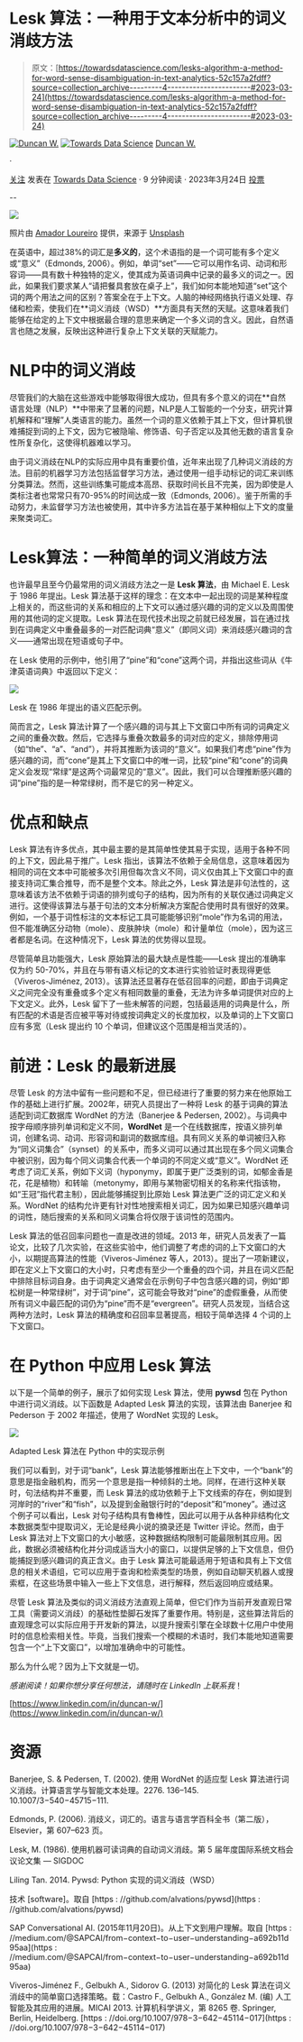 # Lesk 算法：一种用于文本分析中的词义消歧方法

> 原文：[https://towardsdatascience.com/lesks-algorithm-a-method-for-word-sense-disambiguation-in-text-analytics-52c157a2fdff?source=collection_archive---------4-----------------------#2023-03-24](https://towardsdatascience.com/lesks-algorithm-a-method-for-word-sense-disambiguation-in-text-analytics-52c157a2fdff?source=collection_archive---------4-----------------------#2023-03-24)

[![Duncan W.](../Images/25c776723a90149efd5f090c67ba078a.png)](https://duncan-w.medium.com/?source=post_page-----52c157a2fdff--------------------------------) [![Towards Data Science](../Images/a6ff2676ffcc0c7aad8aaf1d79379785.png)](https://towardsdatascience.com/?source=post_page-----52c157a2fdff--------------------------------) [Duncan W.](https://duncan-w.medium.com/?source=post_page-----52c157a2fdff--------------------------------)

·

[关注](https://medium.com/m/signin?actionUrl=https%3A%2F%2Fmedium.com%2F_%2Fsubscribe%2Fuser%2F6de39228b050&operation=register&redirect=https%3A%2F%2Ftowardsdatascience.com%2Flesks-algorithm-a-method-for-word-sense-disambiguation-in-text-analytics-52c157a2fdff&user=Duncan+W.&userId=6de39228b050&source=post_page-6de39228b050----52c157a2fdff---------------------post_header-----------) 发表在 [Towards Data Science](https://towardsdatascience.com/?source=post_page-----52c157a2fdff--------------------------------) · 9 分钟阅读 · 2023年3月24日 [投票](https://medium.com/m/signin?actionUrl=https%3A%2F%2Fmedium.com%2F_%2Fvote%2Ftowards-data-science%2F52c157a2fdff&operation=register&redirect=https%3A%2F%2Ftowardsdatascience.com%2Flesks-algorithm-a-method-for-word-sense-disambiguation-in-text-analytics-52c157a2fdff&user=Duncan+W.&userId=6de39228b050&source=-----52c157a2fdff---------------------clap_footer-----------)

--

![](../Images/fa65b7a30182111f54b8dfa0b8ab9a0f.png) 

照片由 [Amador Loureiro](https://unsplash.com/@amadorloureiro?utm_source=medium&utm_medium=referral) 提供，来源于 [Unsplash](https://unsplash.com/?utm_source=medium&utm_medium=referral)

在英语中，超过38%的词汇是**多义的**，这个术语指的是一个词可能有多个定义或“意义”（Edmonds, 2006）。例如，单词“set”——它可以用作名词、动词和形容词——具有数十种独特的定义，使其成为英语词典中记录的最多义的词之一。因此，如果我们要求某人“请把餐具套放在桌子上”，我们如何本能地知道“set”这个词的两个用法之间的区别？答案全在于上下文。人脑的神经网络执行语义处理、存储和检索，使我们在**词义消歧（WSD）**方面具有天然的天赋。这意味着我们能够在给定的上下文中根据最合理的意思来确定一个多义词的含义。因此，自然语言也随之发展，反映出这种进行复杂上下文关联的天赋能力。

# NLP中的词义消歧

尽管我们的大脑在这些游戏中能够取得很大成功，但具有多个意义的词在**自然语言处理（NLP）**中带来了显著的问题，NLP是人工智能的一个分支，研究计算机解释和“理解”人类语言的能力。虽然一个词的意义依赖于其上下文，但计算机很难捕捉到词的上下文，因为它被隐喻、修饰语、句子否定以及其他无数的语言复杂性所复杂化，这使得机器难以学习。

由于词义消歧在NLP的实际应用中具有重要价值，近年来出现了几种词义消歧的方法。目前的机器学习方法包括监督学习方法，通过使用一组手动标记的词汇来训练分类算法。然而，这些训练集可能成本高昂、获取时间长且不完美，因为即使是人类标注者也常常只有70-95%的时间达成一致（Edmonds, 2006）。鉴于所需的手动努力，未监督学习方法也被使用，其中许多方法旨在基于某种相似上下文的度量来聚类词汇。

# **Lesk算法：一种简单的词义消歧方法**

也许最早且至今仍最常用的词义消歧方法之一是 **Lesk 算法**，由 Michael E. Lesk 于 1986 年提出。Lesk 算法基于这样的理念：在文本中一起出现的词是某种程度上相关的，而这些词的关系和相应的上下文可以通过感兴趣的词的定义以及周围使用的其他词的定义提取。Lesk 算法在现代技术出现之前就已经发展，旨在通过找到在词典定义中重叠最多的一对匹配词典“意义”（即同义词）来消歧感兴趣词的含义——通常出现在短语或句子中。

在 Lesk 使用的示例中，他引用了“pine”和“cone”这两个词，并指出这些词从《牛津英语词典》中返回以下定义：

![](../Images/58ef1f6a46ae1584f75086e10e0ab903.png)

Lesk 在 1986 年提出的语义匹配示例。

简而言之，Lesk 算法计算了一个感兴趣的词与其上下文窗口中所有词的词典定义之间的重叠次数。然后，它选择与重叠次数最多的词对应的定义，排除停用词（如“the”、“a”、“and”），并将其推断为该词的“意义”。如果我们考虑“pine”作为感兴趣的词，而“cone”是其上下文窗口中的唯一词，比较“pine”和“cone”的词典定义会发现“常绿”是这两个词最常见的“意义”。因此，我们可以合理推断感兴趣的词“pine”指的是一种常绿树，而不是它的另一种定义。

# **优点和缺点**

Lesk 算法有许多优点，其中最主要的是其简单性使其易于实现，适用于各种不同的上下文，因此易于推广。Lesk 指出，该算法不依赖于全局信息，这意味着因为相同的词在文本中可能被多次引用但每次含义不同，词义仅由其上下文窗口中的直接支持词汇集合推导，而不是整个文本。除此之外，Lesk 算法是非句法性的，这意味着该方法不依赖于词语的排列或句子的结构，因为所有的关联仅通过词典定义进行。这使得该算法与基于句法的文本分析解决方案配合使用时具有很好的效果。例如，一个基于词性标注的文本标记工具可能能够识别“mole”作为名词的用法，但不能准确区分动物（mole）、皮肤肿块（mole）和计量单位（mole），因为这三者都是名词。在这种情况下，Lesk 算法的优势得以显现。

尽管简单且功能强大，Lesk 原始算法的最大缺点是性能——Lesk 提出的准确率仅为约 50-70%，并且在与带有语义标记的文本进行实验验证时表现得更低（Viveros-Jiménez, 2013）。该算法还显著存在低召回率的问题，即由于词典定义之间完全没有重叠或多个定义有相同数量的重叠，无法为许多单词提供对应的上下文定义。此外，Lesk 留下了一些未解答的问题，包括最适用的词典是什么，所有匹配的术语是否应被平等对待或按词典定义的长度加权，以及单词的上下文窗口应有多宽（Lesk 提出约 10 个单词，但建议这个范围是相当灵活的）。

# **前进：Lesk 的最新进展**

尽管 Lesk 的方法中留有一些问题和不足，但已经进行了重要的努力来在他原始工作的基础上进行扩展。2002年，研究人员提出了一种将 Lesk 的基于词典的算法适配到词汇数据库 WordNet 的方法（Banerjee & Pedersen, 2002）。与词典中按字母顺序排列单词和定义不同，**WordNet** 是一个在线数据库，按语义排列单词，创建名词、动词、形容词和副词的数据库组。具有同义关系的单词被归入称为“同义词集合”（synset）的关系中，而多义词可以通过其出现在多个同义词集合中被识别，因为每个同义词集合代表一个单词的不同定义或“意义”。WordNet 还考虑了词汇关系，例如下义词（hyponymy，即属于更广泛类别的词，如郁金香是花，花是植物）和转喻（metonymy，即用与某物密切相关的名称来代指该物，如“王冠”指代君主制），因此能够捕捉到比原始 Lesk 算法更广泛的词汇定义和关系。WordNet 的结构允许更有针对性地搜索相关词汇，因为如果已知感兴趣单词的词性，随后搜索的关系和同义词集合将仅限于该词性的范围内。

Lesk 算法的低召回率问题也一直是改进的领域。2013 年，研究人员发表了一篇论文，比较了几次实验，在这些实验中，他们调整了考虑的词的上下文窗口的大小，以期提高算法的性能（Viveros-Jiménez 等人，2013）。提出了一项新建议，即在定义上下文窗口的大小时，只考虑有至少一个重叠的四个词，并且在词义匹配中排除目标词自身。由于词典定义通常会在示例句子中包含感兴趣的词，例如“即松树是一种常绿树”，对于词“pine”，这可能会导致对“pine”的虚假重叠，从而使所有词义中最匹配的词仍为“pine”而不是“evergreen”。研究人员发现，当结合这两种方法时，Lesk 算法的精确度和召回率显著提高，相较于简单选择 4 个词的上下文窗口。

# 在 Python 中应用 Lesk 算法

以下是一个简单的例子，展示了如何实现 Lesk 算法，使用 **pywsd** 包在 Python 中进行词义消歧。以下函数是 Adapted Lesk 算法的实现，该算法由 Banerjee 和 Pederson 于 2002 年描述，使用了 WordNet 实现的 Lesk。

![](../Images/810020a07dcb984252dbd9214b64bd8e.png)

Adapted Lesk 算法在 Python 中的实现示例

我们可以看到，对于词“bank”，Lesk 算法能够推断出在上下文中，一个“bank”的意思是指金融机构，而另一个意思是指一种倾斜的土地。同样，在进行这种关联时，句法结构并不重要，而 Lesk 算法的成功依赖于上下文线索的存在，例如提到河岸时的“river”和“fish”，以及提到金融银行时的“deposit”和“money”。通过这个例子可以看出，Lesk 对句子结构具有鲁棒性，因此可以用于从各种非结构化文本数据类型中提取词义，无论是经典小说的摘录还是 Twitter 评论。然而，由于 Lesk 算法对上下文窗口的大小敏感，这种数据结构限制可能最限制其应用。因此，数据必须被结构化并分词成适当大小的窗口，以提供足够的上下文信息，但仍能捕捉到感兴趣词的真正含义。由于 Lesk 算法可能最适用于短语和具有上下文信息的相关术语组，它可以应用于查询和检索类型的场景，例如自动聊天机器人或搜索框，在这些场景中输入一些上下文信息，进行解释，然后返回响应或结果。

尽管 Lesk 算法及类似的词义消歧方法直观上简单，但它们作为当前开发直观日常工具（需要词义消歧）的基础性垫脚石发挥了重要作用。特别是，这些算法背后的直观理念可以实际应用于开发新的算法，以提升搜索引擎在全球数十亿用户中使用时的信息检索相关性。毕竟，当我们搜索一个模糊的术语时，我们本能地知道需要包含一个“上下文窗口”，以增加准确命中的可能性。

那么为什么呢？因为上下文就是一切。

*感谢阅读！如果你想分享任何想法，请随时在 LinkedIn 上联系我*！

[https://www.linkedin.com/in/duncan-w/](https://www.linkedin.com/in/duncan-w/)

# **资源**

Banerjee, S. & Pedersen, T. (2002). 使用 WordNet 的适应型 Lesk 算法进行词义消歧。计算语言学与智能文本处理。2276\. 136–145\. 10.1007/3−540−45715−111.

Edmonds, P. (2006). 消歧义，词汇的。语言与语言学百科全书（第二版），Elsevier，第 607–623 页。

Lesk, M. (1986). 使用机器可读词典的自动词义消歧。第 5 届年度国际系统文档会议论文集 — SIGDOC

Liling Tan. 2014\. Pywsd: Python 实现的词义消歧（WSD）

技术 [software]。取自 [https : //github.com/alvations/pywsd](https : //github.com/alvations/pywsd)

SAP Conversational AI. (2015年11月20日)。从上下文到用户理解。取自 [https : //medium.com/@SAPCAI/from−context−to−user−understanding−a692b11d95aa](https : //medium.com/@SAPCAI/from−context−to−user−understanding−a692b11d95aa)

Viveros-Jiménez F., Gelbukh A., Sidorov G. (2013) 对简化的 Lesk 算法在词义消歧中的简单窗口选择策略。载：Castro F., Gelbukh A., González M. (编) 人工智能及其应用的进展。MICAI 2013\. 计算机科学讲义，第 8265 卷\. Springer, Berlin, Heidelberg. [https : //doi.org/10.1007/978−3−642−45114−017](https : //doi.org/10.1007/978−3−642−45114−017)

